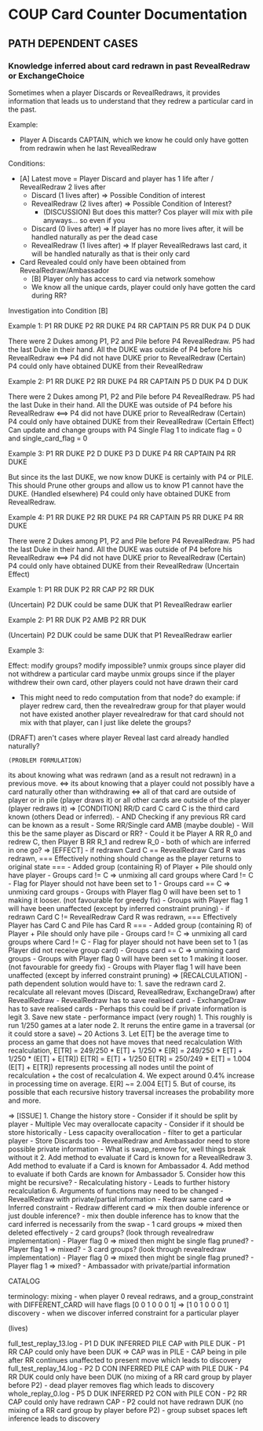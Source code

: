 # COUP Card Counter Documentation

## PATH DEPENDENT CASES 

### Knowledge inferred about card redrawn in past RevealRedraw or ExchangeChoice
Sometimes when a player Discards or RevealRedraws, it provides information that leads us to understand that they redrew a particular card in the past.

Example:
- Player A Discards CAPTAIN, which we know he could only have gotten from redrawin when he last RevealRedraw

Conditions:
- [A] Latest move = Player Discard and player has 1 life after / RevealRedraw 2 lives after
    - Discard (1 lives after) => Possible Condition of interest
    - RevealRedraw (2 lives after) => Possible Condition of Interest?
        - (DISCUSSION) But does this matter? Cos player will mix with pile anyways... so even if you
    - Discard (0 lives after) => If player has no more lives after, it will be handled naturally as per the dead case
    - RevealRedraw (1 lives after) => If player RevealRedraws last card, it will be handled naturally as that is their only card
- Card Revealed could only have been obtained from RevealRedraw/Ambassador
    - [B] Player only has access to card via network somehow
    - We know all the unique cards, player could only have gotten the card during RR?

Investigation into Condition [B]

Example 1:
P1 RR DUKE
P2 RR DUKE
P4 RR CAPTAIN
P5 RR DUK
P4 D DUK

There were 2 Dukes among P1, P2 and Pile before P4 RevealRedraw.
P5 had the last Duke in their hand.
All the DUKE was outside of P4 before his RevealRedraw <==> P4 did not have DUKE prior to RevealRedraw 
(Certain) P4 could only have obtained DUKE from their RevealRedraw

Example 2:
P1 RR DUKE
P2 RR DUKE
P4 RR CAPTAIN
P5 D DUK
P4 D DUK

There were 2 Dukes among P1, P2 and Pile before P4 RevealRedraw.
P5 had the last Duke in their hand.
All the DUKE was outside of P4 before his RevealRedraw <==> P4 did not have DUKE prior to RevealRedraw 
(Certain) P4 could only have obtained DUKE from their RevealRedraw
(Certain Effect) Can update and change groups with P4 Single Flag 1 to indicate flag = 0 and single_card_flag = 0

Example 3:
P1 RR DUKE
P2 D DUKE
P3 D DUKE
P4 RR CAPTAIN
P4 RR DUKE

But since its the last DUKE, we now know DUKE is certainly with P4 or PILE.
This should Prune other groups and allow us to know P1 cannot have the DUKE.
(Handled elsewhere) P4 could only have obtained DUKE from RevealRedraw.

Example 4:
P1 RR DUKE
P2 RR DUKE
P4 RR CAPTAIN
P5 RR DUKE
P4 RR DUKE

There were 2 Dukes among P1, P2 and Pile before P4 RevealRedraw.
P5 had the last Duke in their hand.
All the DUKE was outside of P4 before his RevealRedraw <==> P4 did not have DUKE prior to RevealRedraw 
(Certain) P4 could only have obtained DUKE from their RevealRedraw
(Uncertain Effect) 


Example 1:
P1 RR DUK
P2 RR CAP
P2 RR DUK

(Uncertain) P2 DUK could be same DUK that P1 RevealRedraw earlier

Example 2:
P1 RR DUK
P2 AMB
P2 RR DUK

(Uncertain) P2 DUK could be same DUK that P1 RevealRedraw earlier

Example 3:

Effect:
modify groups?
modify impossible?
unmix groups since player did not withdrew a particular card
maybe unmix groups since if the player withdrew their own card, other players could not have drawn their card
- This might need to redo computation from that node?
do example:
if player redrew card, then the revealredraw group for that player would not have existed
another player revealredraw for that card should not mix with that player, can I just like delete the groups?

(DRAFT)
aren't cases where player Reveal last card already handled naturally?

    (PROBLEM FORMULATION)
its about knowing what was redrawn (and as a result not redrawn) in a previous move.
<=> its about knowing that a player could not possibly have a card naturally other than withdrawing
<=> all of that card are outside of player or in pile (player draws it) or all other cards are outside of the player (player redraws it)
=> [CONDITION] RR/D card C card C is the third card known (others Dead or inferred).
    - AND Checking if any previous RR card can be known as a result
        - Some RR/Single card AMB (maybe double)
        - Will this be the same player as Discard or RR?
            - Could it be Player A RR R_0 and redrew C, then Player B RR R_1 and redrew R_0
                - both of which are inferred in one go?
=> [EFFECT] 
    - if redrawn Card C == RevealRedraw Card R was redrawn, 
        === Effectively nothing should change as the player returns to original state ===
        - Added group (containing R) of Player + Pile should only have player
        - Groups card != C => unmixing all card groups where Card != C
            - Flag for Player should not have been set to 1
        - Groups card == C => unmixing card groups 
            - Groups with Player flag 0 will have been set to 1 making it looser. (not favourable for greedy fix)
            - Groups with Player flag 1 will have been unaffected (except by inferred constraint pruning)
    - if redrawn Card C != RevealRedraw Card R was redrawn,
        === Effectively Player has Card C and Pile has Card R ===
        - Added group (containing R) of Player + Pile should only have pile
        - Groups card != C => unmixing all card groups where Card != C
            - Flag for player should not have been set to 1 (as Player did not receive group card)
        - Groups card == C => unmixing card groups 
            - Groups with Player flag 0 will have been set to 1 making it looser. (not favourable for greedy fix)
            - Groups with Player flag 1 will have been unaffected (except by inferred constraint pruning)
=> [RECALCULATION]
    - path dependent solution would have to:
        1. save the redrawn card
        2. recalculate all relevant moves (Discard, RevealRedraw, ExchangeDraw) after RevealRedraw
            - RevealRedraw has to save realised card
            - ExchangeDraw has to save realised cards
            - Perhaps this could be if private information is legit
        3. Save new state
    - performance impact (very rough)
        1. This roughly is run 1/250 games at a later node
        2. It reruns the entire game in a traversal (or it could store a save)
            ~ 20 Actions
        3. Let E[T] be the average time to process an game that does not have moves that need recalculation
            With recalculation,
            E[TR] = 249/250 * E[T] + 1/250 * E[R]
                  = 249/250 * E[T] + 1/250 * (E[T] + E[TR])
            E[TR] = E[T] + 1/250 E[TR]
                  = 250/249 * E[T]
                  = 1.004
            (E[T] + E[TR]) represents processing all nodes until the point of recalculation + the cost of recalculation
        4. We expect around 0.4% increase in processing time on average. E[R] ~= 2.004 E[T]
        5. But of course, its possible that each recursive history traversal increases the probability more and more.
             
=> [ISSUE]
    1. Change the history store
        - Consider if it should be split by player
            - Multiple Vec may overallocate capacity
        - Consider if it should be store historically
            - Less capacity overallocation
            - filter to get a particular player
        - Store Discards too
        - RevealRedraw and Ambassador need to store possible private information
        - What is swap_remove for, well things break without it
    2. Add method to evaluate if Card is known for a RevealRedraw
    3. Add method to evaluate if a Card is known for Ambassador
    4. Add method to evaluate if both Cards are known for Ambassador
    5. Consider how this might be recursive?
        - Recalculating history
        - Leads to further history recalculation
    6. Arguments of functions may need to be changed
        - RevealRedraw with private/partial information
            - Redraw same card => Inferred constraint
            - Redraw different card => mix then double inference or just double inference?
                - mix then double inference has to know that the card inferred is necessarily from the swap
                    - 1 card groups => mixed then deleted effectively
                    - 2 card groups? (look through revealredraw implementation)
                        - Player flag 0 => mixed then might be single flag pruned?
                        - Player flag 1 => mixed?
                    - 3 card groups? (look through revealredraw implementation)
                        - Player flag 0 => mixed then might be single flag pruned?
                        - Player flag 1 => mixed?
        - Ambassador with private/partial information

CATALOG

terminology:
    mixing - when player 0 reveal redraws, and a group_constraint with DIFFERENT_CARD will have flags [0 0 1 0 0 0 1] => [1 0 1 0 0 0 1]
    discovery - when we discover inferred constraint for a particular player

(lives)

full_test_replay_13.log - P1 D DUK INFERRED PILE CAP with PILE DUK
    - P1 RR CAP could only have been DUK => CAP was in PILE
    - CAP being in pile after RR continues unaffected to present move which leads to discovery
full_test_replay_14.log - P2 D CON INFERRED PILE CAP with PILE DUK
    - P4 RR DUK could only have been DUK (no mixing of a RR card group by player before P2)
    - dead player removes flag which leads to discovery
whole_replay_0.log - P5 D DUK INFERRED P2 CON with PILE CON
    - P2 RR CAP could only have redrawn CAP
    - P2 could not have redrawn DUK (no mixing of a RR card group by player before P2)
    - group subset spaces left inference leads to discovery

